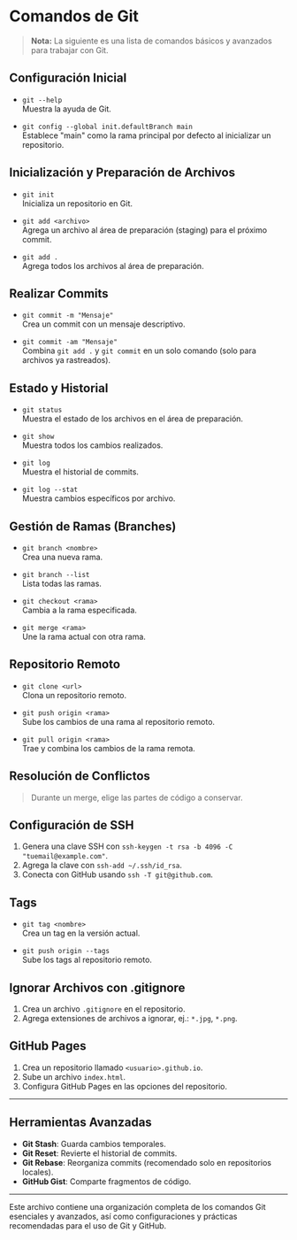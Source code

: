
# Comandos de Git
> **Nota:** La siguiente es una lista de comandos básicos y avanzados para trabajar con Git.

## Configuración Inicial

- `git --help`  
  Muestra la ayuda de Git.

- `git config --global init.defaultBranch main`  
  Establece "main" como la rama principal por defecto al inicializar un repositorio.

## Inicialización y Preparación de Archivos

- `git init`  
  Inicializa un repositorio en Git.

- `git add <archivo>`  
  Agrega un archivo al área de preparación (staging) para el próximo commit.

- `git add .`  
  Agrega todos los archivos al área de preparación.

## Realizar Commits

- `git commit -m "Mensaje"`  
  Crea un commit con un mensaje descriptivo.

- `git commit -am "Mensaje"`  
  Combina `git add .` y `git commit` en un solo comando (solo para archivos ya rastreados).

## Estado y Historial

- `git status`  
  Muestra el estado de los archivos en el área de preparación.

- `git show`  
  Muestra todos los cambios realizados.

- `git log`  
  Muestra el historial de commits.

- `git log --stat`  
  Muestra cambios específicos por archivo.

## Gestión de Ramas (Branches)

- `git branch <nombre>`  
  Crea una nueva rama.

- `git branch --list`  
  Lista todas las ramas.

- `git checkout <rama>`  
  Cambia a la rama especificada.

- `git merge <rama>`  
  Une la rama actual con otra rama.

## Repositorio Remoto

- `git clone <url>`  
  Clona un repositorio remoto.

- `git push origin <rama>`  
  Sube los cambios de una rama al repositorio remoto.

- `git pull origin <rama>`  
  Trae y combina los cambios de la rama remota.

## Resolución de Conflictos

> Durante un merge, elige las partes de código a conservar.

## Configuración de SSH

1. Genera una clave SSH con `ssh-keygen -t rsa -b 4096 -C "tuemail@example.com"`.
2. Agrega la clave con `ssh-add ~/.ssh/id_rsa`.
3. Conecta con GitHub usando `ssh -T git@github.com`.

## Tags

- `git tag <nombre>`  
  Crea un tag en la versión actual.

- `git push origin --tags`  
  Sube los tags al repositorio remoto.

## Ignorar Archivos con .gitignore

1. Crea un archivo `.gitignore` en el repositorio.
2. Agrega extensiones de archivos a ignorar, ej.: `*.jpg`, `*.png`.

## GitHub Pages

1. Crea un repositorio llamado `<usuario>.github.io`.
2. Sube un archivo `index.html`.
3. Configura GitHub Pages en las opciones del repositorio.

---

## Herramientas Avanzadas

- **Git Stash**: Guarda cambios temporales.
- **Git Reset**: Revierte el historial de commits.
- **Git Rebase**: Reorganiza commits (recomendado solo en repositorios locales).
- **GitHub Gist**: Comparte fragmentos de código.

---

Este archivo contiene una organización completa de los comandos Git esenciales y avanzados, así como configuraciones y prácticas recomendadas para el uso de Git y GitHub.

